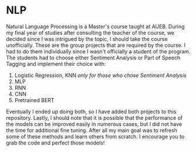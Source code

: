# NLP

Natural Language Processing is a Master's course taught at AUEB. During my final year of studies after consulting the teacher of the course,
we decided since I was intrigued by the topic, I should take the course unofficially. These are the group projects that are required by the
course. I had to do them individually since I wasn't officially a student of the program. The students had to choose either Sentiment
Analysis or Part of Speech Tagging and implement their choice with:
1. Logistic Regression, KNN  *only for those who chose Sentiment Analysis*
2. MLP
3. RNN
4. CNN
5. Pretrained BERT

Eventually I ended up doing both, so I have added both projects to this repository. Lastly, I should note that it is possible that the performance
of the models can be improved easily in numerous cases, but I did not have the time for additional fine tuning. After all my main goal was to refresh
some of these methods and learn others from scratch. 
I encourage you to grab the code and perfect those models! 